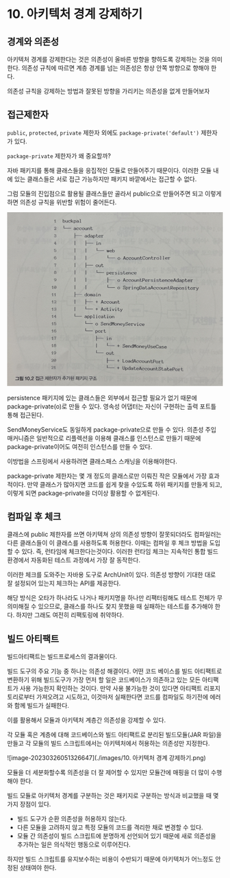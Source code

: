 # 10. 아키텍처 경계 강제하기

## 경계와 의존성

아키텍처 경계를 강제한다는 것은 의존성이 올바른 방향을 향하도록 강제하는 것을 의미한다.
의존성 규칙에 따르면 계층 경계를 넘는 의존성은 항상 안쪽 방향으로 향해야 한다.



의존성 규칙을 강제하는 방법과 잘못된 방향을 가리키는 의존성을 없게 만들어보자



## 접근제한자

`public`, `protected`, `private` 제한자 외에도 `package-private('default')` 제한자가 있다.

`package-private` 제한자가 왜 중요할까?

자바 패키지를 통해 클래스들을 응집적인 모듈로 만들어주기 때문이다. 이러한 모듈 내에 있는 클래스들은 서로 접근 가능하지만 패키지 바깥에서는 접근할 수 없다.

그럼 모듈의 진입점으로 활용될 클래스들만 골라서 public으로 만들어주면 되고 이렇게 하면 의존성 규칙을 위반할 위험이 줄어든다.

<img src="./images/image-20230326050101301.png" alt="image-20230326050101301" style="zoom: 67%;" />

persistence 패키지에 있는 클래스들은 외부에서 접근할 필요가 없기 때문에 package-private(o)로 만들 수 있다. 영속성 어댑터는 자신이 구현하는 출력 포트틀 통해 접근된다.

SendMoneyService도 동일하게 package-private으로 만들 수 있다. 의존성 주입 매커니즘은 일반적으로 리플렉션을 이용해 클래스를 인스턴스로 만들기 때문에 package-private이어도 여전히 인스턴스를 만들 수 있다.

이방법을 스프링에서 사용하려면 클래스패스 스캐닝을 이용해야한다.

package-private 제한자는 몇 개 정도의 클래스로만 이뤄진 작은 모듈에서 가장 효과적이다. 만약 클래스가 많아지면 코드를 쉽게 찾을 수있도록 하위 패키지를 만들게 되고, 이렇게 되면 package-private을 더이상 활용할 수 없게된다.



## 컴파일 후 체크

클래스에 public 제한자를 쓰면 아키텍쳐 상의 의존성 방향이 잘못되더라도 컴파일러는 다른 클래스들이 이 클래스를 사용하도록 허용한다. 이때는 컴파일 후 체크 방법을 도입할 수 있다. 즉, 런타임에 체크한다는것이다. 이러한 런타임 체크는 지속적인 통합 빌드 환경에서 자동화된 테스트 과정에서 가장 잘 동작한다.

이러한 체크를 도와주는 자바용 도구로 ArchUnit이 있다. 의존성 방향이 기대한 대로 잘 설정되어 있는지 체크하는 API를 제공한다.

해당 방식은 오타가 하나라도 나거나 패키지명을 하나만 리팩터링해도 테스트 전체가 무의미해질 수 있으므로, 클래스를 하나도 찾지 못했을 때 실패하는 테스트를 추가해야 한다. 하지만 그래도 여전히 리팩토링에 취약하다.



## 빌드 아티팩트

빌드아티팩트는 빌드프로세스의 결과물이다.

빌드 도구의 주요 기능 중 하나는 의존성 해결이다. 
어떤 코드 베이스를 빌드 아티팩트로 변환하기 위해 빌드도구가 가장 먼저 할 일은 코드베이스가 의존하고 있는 모든 아티팩트가 사용 가능한지 확인하는 것이다. 만약 사용 불가능한 것이 있다면 아티팩트 리포지토리로부터 가져오려고 시도하고, 이것마저 실패한다면 코드를 컴파일도 하기전에 에러와 함께 빌드가 실패한다.



이를 활용해서 모듈과 아키텍처 계층간 의존성을 강제할 수 있다.

각 모듈 혹은 계층에 대해 코드베이스와 빌드 아티팩트로 분리된 빌드모듈(JAR 파일)을 만들고 각 모듈의 빌드 스크립트에서는 아키텍처에서 허용하는 의존성만 지정한다.



![image-20230326051326647](./images/10. 아키텍처 경계 강제하기.png)

모듈을 더 세분화할수록 의존성을 더 잘 제어할 수 있지만 모듈간에 매핑을 더 많이 수행해야 한다.

빌드 모듈로  아키텍처 경계를 구분하는 것은 패키지로 구분하는 방식과 비교했을 때 몇가지 장점이 있다.

- 빌드 도구가 순환 의존성을 허용하지 않는다.
- 다른 모듈을 고려하지 않고 특정 모듈의 코드를 격리한 채로 변경할 수 있다.
- 모듈 간 의존성이 빌드 스크립트에 분명하게 선언되어 있기 때문에 새로 의존성을 추가하는 일은 의식적인 행동으로 이루어진다.

하지만 빌드 스크립트를 유지보수하는 비용이 수반되기 때문에 아키텍처가 어느정도 안정된 상태여야 한다.